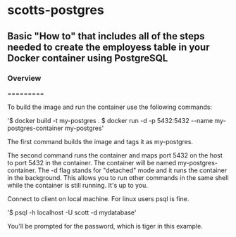 # scotts-postgres

## Basic "How to" that includes all of the steps needed to create the employess table in your Docker container using PostgreSQL

### Overview
=========

To build the image and run the container use the following commands:

'$ docker build -t my-postgres .
$ docker run -d -p 5432:5432 --name my-postgres-container my-postgres'


The first command builds the image and tags it as my-postgres.

The second command runs the container and maps port 5432 on the host to port 5432 in the container. The container will be named my-postgres-container. The -d flag stands for "detached" mode and it runs the container in the background. This allows you to run other commands in the same shell while the container is still running. It's up to you.

Connect to client on local machine. For linux users psql is fine.


'$ psql -h localhost -U scott -d mydatabase'


You'll be prompted for the password, which is tiger in this example.


